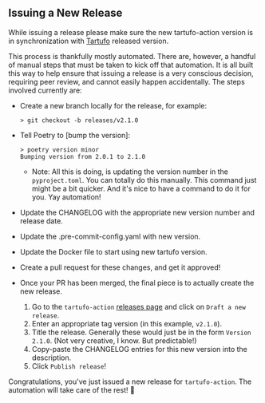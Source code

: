 ## Issuing a New Release

While issuing a release please make sure the new tartufo-action version is in synchronization with [Tartufo][tartufo] released version.

This process is thankfully mostly automated. There are, however, a handful of manual steps that must be taken to kick
off that automation. It is all built this way to help ensure that issuing a release is a very conscious decision,
requiring peer review, and cannot easily happen accidentally. The steps involved currently are:

* Create a new branch locally for the release, for example:

  ```console
  > git checkout -b releases/v2.1.0
  ```

* Tell Poetry to [bump the version]:

  ```console
  > poetry version minor
  Bumping version from 2.0.1 to 2.1.0
  ```

  * Note: All this is doing, is updating the version number in the
    `pyproject.toml`. You can totally do this manually. This command just might be a bit quicker. And it's nice to
    have a command to do it for you. Yay automation!
* Update the CHANGELOG with the appropriate new version number and release date.
* Update the .pre-commit-config.yaml with new version.
* Update the Docker file to start using new tartufo version.
* Create a pull request for these changes, and get it approved!
* Once your PR has been merged, the final piece is to actually create the new release.

    1. Go to the `tartufo-action` [releases page][release-page] and click on `Draft a new release`.
    2. Enter an appropriate tag version (in this example, `v2.1.0`).
    3. Title the release. Generally these would just be in the form
       `Version 2.1.0`. (Not very creative, I know. But predictable!)
    4. Copy-paste the CHANGELOG entries for this new version into the description.
    5. Click `Publish release`!

Congratulations, you've just issued a new release for `tartufo-action`. The automation will take care of the rest! 🎉


[tartufo]: https://github.com/godaddy/tartufo/tags
[release-page]: https://github.com/godaddy/tartufo-action/releases
